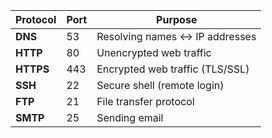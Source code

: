 
|Protocol|Port|Purpose|
|---|---|---|
|**DNS**|53|Resolving names ↔ IP addresses|
|**HTTP**|80|Unencrypted web traffic|
|**HTTPS**|443|Encrypted web traffic (TLS/SSL)|
|**SSH**|22|Secure shell (remote login)|
|**FTP**|21|File transfer protocol|
|**SMTP**|25|Sending email|
